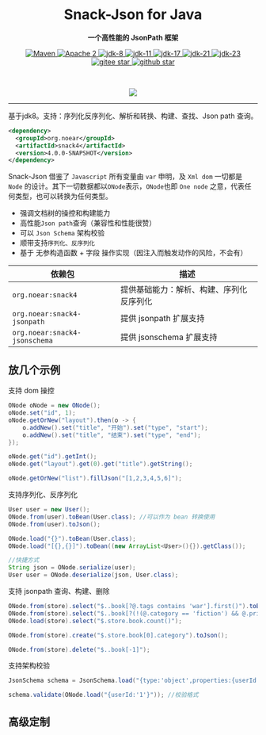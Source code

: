 <h1 align="center" style="text-align:center;">
  Snack-Json for Java
</h1>
<p align="center">
	<strong>一个高性能的 JsonPath 框架</strong>
</p>

<p align="center">
    <a target="_blank" href="https://search.maven.org/artifact/org.noear/snack3">
        <img src="https://img.shields.io/maven-central/v/org.noear/snack3.svg?label=Maven%20Central" alt="Maven" />
    </a>
    <a target="_blank" href="https://www.apache.org/licenses/LICENSE-2.0.txt">
		<img src="https://img.shields.io/:license-Apache2-blue.svg" alt="Apache 2" />
	</a>
    <a target="_blank" href="https://www.oracle.com/java/technologies/javase/javase-jdk8-downloads.html">
		<img src="https://img.shields.io/badge/JDK-8-green.svg" alt="jdk-8" />
	</a>
    <a target="_blank" href="https://www.oracle.com/java/technologies/javase/jdk11-archive-downloads.html">
		<img src="https://img.shields.io/badge/JDK-11-green.svg" alt="jdk-11" />
	</a>
    <a target="_blank" href="https://www.oracle.com/java/technologies/javase/jdk17-archive-downloads.html">
		<img src="https://img.shields.io/badge/JDK-17-green.svg" alt="jdk-17" />
	</a>
    <a target="_blank" href="https://www.oracle.com/java/technologies/javase/jdk21-archive-downloads.html">
		<img src="https://img.shields.io/badge/JDK-21-green.svg" alt="jdk-21" />
	</a>
    <a target="_blank" href="https://www.oracle.com/java/technologies/javase/jdk23-archive-downloads.html">
		<img src="https://img.shields.io/badge/JDK-23-green.svg" alt="jdk-23" />
	</a>
    <br />
    <a target="_blank" href='https://gitee.com/noear/snack3/stargazers'>
        <img src='https://gitee.com/noear/snack3/badge/star.svg' alt='gitee star'/>
    </a>
    <a target="_blank" href='https://github.com/noear/snack3/stargazers'>
        <img src="https://img.shields.io/github/stars/noear/snack3.svg?style=flat&logo=github" alt="github star"/>
    </a>
</p>

<br/>
<p align="center">
	<a href="https://jq.qq.com/?_wv=1027&k=kjB5JNiC">
	<img src="https://img.shields.io/badge/QQ交流群-22200020-orange"/></a>
</p>


<hr />

基于jdk8。支持：序列化反序列化、解析和转换、构建、查找、Json path 查询。

```xml
<dependency>
  <groupId>org.noear</groupId>
  <artifactId>snack4</artifactId>
  <version>4.0.0-SNAPSHOT</version>
</dependency>
```

Snack-Json 借鉴了 `Javascript` 所有变量由 `var` 申明，及 `Xml dom` 一切都是 `Node` 的设计。其下一切数据都以`ONode`表示，`ONode`也即 `One node` 之意，代表任何类型，也可以转换为任何类型。
* 强调文档树的操控和构建能力
* 高性能`Json path`查询（兼容性和性能很赞）
* 可以 `Json Schema` 架构校验
* 顺带支持`序列化、反序列化`
* 基于 无参构造函数 + 字段 操作实现（因注入而触发动作的风险，不会有）


| 依赖包                           | 描述                   |  
|-------------------------------|----------------------| 
| `org.noear:snack4`            | 提供基础能力：解析、构建、序列化反序列化 |   
| `org.noear:snack4-jsonpath`   | 提供 jsonpath 扩展支持     |   
| `org.noear:snack4-jsonschema` | 提供 jsonschema 扩展支持   |  


## 放几个示例

支持 dom 操控

```java
ONode oNode = new ONode();
oNode.set("id", 1);
oNode.getOrNew("layout").then(o -> {
    o.addNew().set("title", "开始").set("type", "start");
    o.addNew().set("title", "结束").set("type", "end");
});

oNode.get("id").getInt();
oNode.get("layout").get(0).get("title").getString();

oNode.getOrNew("list").fillJson("[1,2,3,4,5,6]");
```

支持序列化、反序列化

```java
User user = new User();
ONode.from(user).toBean(User.class); //可以作为 bean 转换使用
ONode.from(user).toJson();

ONode.load("{}").toBean(User.class);
ONode.load("[{},{}]").toBean((new ArrayList<User>(){}).getClass());

//快捷方式
String json = ONode.serialize(user);
User user = ONode.deserialize(json, User.class);
```

支持 jsonpath 查询、构建、删除

```java
ONode.from(store).select("$..book[?@.tags contains 'war'].first()").toBean(Book.class); //RFC9535 规范，可以没有括号
ONode.from(store).select("$..book[?(!(@.category == 'fiction') && @.price < 40)].first()").toBean(Book.class);
ONode.load(store).select("$.store.book.count()");

ONode.from(store).create("$.store.book[0].category").toJson();

ONode.from(store).delete("$..book[-1]");
```


支持架构校验

```java
JsonSchema schema = JsonSchema.load("{type:'object',properties:{userId:{type:'string'}}}"); //加载架构定义

schema.validate(ONode.load("{userId:'1'}")); //校验格式
```

## 高级定制

